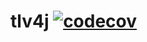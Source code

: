 # tlv4j  [![codecov](https://codecov.io/gh/mkrzywanski/tlv4j/branch/main/graph/badge.svg?token=8esCnTx5qg)](https://codecov.io/gh/mkrzywanski/tlv4j)